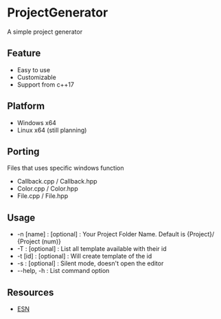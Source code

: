 # ProjectGenerator

A simple project generator 

## Feature
- Easy to use
- Customizable
- Support from c++17

## Platform
- Windows x64
- Linux x64 (still planning)

## Porting
Files that uses specific windows function  
- Callback.cpp / Callback.hpp
- Color.cpp / Color.hpp
- File.cpp / File.hpp


## Usage  

- -n [name] : [optional] : Your Project Folder Name. Default is {Project}/ {Project (num)}  
- -T : [optional] : List all template available with their id  
- -t [id] : [optional] : Will create template of the id  
- -s : [optional] : Silent mode, doesn't open the editor  
- --help, -h : List command option

## Resources
- [ESN](https://github.com/gsproduction727/ESN)